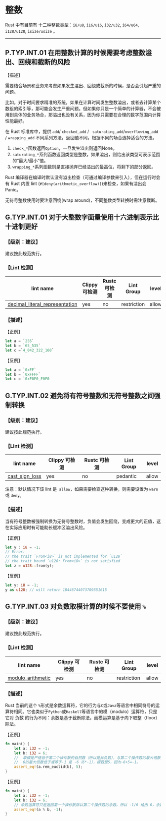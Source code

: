 # 整数

Rust 中有目前有 十二种整数类型：`i8/u8`, `i16/u16`, `i32/u32`, `i64/u64`, `i128/u128`, `isize/usize` 。

---

## P.TYP.INT.01  在用整数计算的时候需要考虑整数溢出、回绕和截断的风险

【描述】

需要结合场景和业务来考虑如果发生溢出、回绕或截断的时候，是否会引起严重的问题。

比如，对于时间要求精准的系统，如果在计算时间发生整数溢出，或者去计算某个数组的索引等，那可能会发生严重问题。但如果你只是一个简单的计算器，不会被用到具体的业务场合，那溢出也没有关系，因为你只需要在合理的数字范围内计算性能最好。

在 Rust 标准库中，提供 `add`/ `checked_add` / ` saturating_add`/`overflowing_add` / `wrapping_add` 不同系列方法，返回值不同，根据不同的场合选择适合的方法。

1. `check_*`函数返回`Option`，一旦发生溢出则返回None。
2. `saturating_*`系列函数返回类型是整数，如果溢出，则给出该类型可表示范围的“最大/最小”值。
3. `wrapping_*`系列函数则是直接抛弃已经溢出的最高位，将剩下的部分返回。

Rust 编译器在编译时默认没有溢出检查（可通过编译参数来引入），但在运行时会有 Rust 内置 lint (`#[deny(arithmetic_overflow)]`)来检查，如果有溢出会 Panic。

无符号整数使用时要注意回绕(wrap around)，不同整数类型转换时需注意截断。



## G.TYP.INT.01 对于大整数字面量使用十六进制表示比十进制更好

### 【级别：建议】

建议按此规范执行。

### 【Lint 检测】

| lint name                                                    | Clippy 可检测 | Rustc 可检测 | Lint Group  | level |
| ------------------------------------------------------------ | ------------- | ------------ | ----------- | ----- |
| [decimal_literal_representation](https://rust-lang.github.io/rust-clippy/master/#decimal_literal_representation) | yes           | no           | restriction | allow |

### 【描述】

【正例】

```rust
let a = `255` 
let b = `65_535`
let c =`4_042_322_160` 
```

【反例】

```rust
let a = `0xFF` 
let b = `0xFFFF` 
let c = `0xF0F0_F0F0
```

## G.TYP.INT.02  避免将有符号整数和无符号整数之间强制转换

### 【级别：建议】

建议按此规范执行。

### 【Lint 检测】

| lint name                                                    | Clippy 可检测 | Rustc 可检测 | Lint Group | level |
| ------------------------------------------------------------ | ------------- | ------------ | ---------- | ----- |
| [cast_sign_loss](https://rust-lang.github.io/rust-clippy/master/#cast_sign_loss) | yes           | no           | pedantic   | allow |

注意：默认情况下该 lint 是` allow`，如果需要检查这种转换，则需要设置为 `warn`或 `deny`。

### 【描述】

当有符号整数被强制转换为无符号整数时，负值会发生回绕，变成更大的正值，这在实际应用时有可能助长缓冲区溢出风险。

【正例】

```rust
let y : i8 = -1;
// Error: 
// the trait `From<i8>` is not implemented for `u128`
// the trait bound `u128: From<i8>` is not satisfied
let z = u128::from(y);
```

【反例】

```rust
let y: i8 = -1;
y as u128; // will return 18446744073709551615
```



## G.TYP.INT.03  对负数取模计算的时候不要使用 `%`

### 【级别：建议】

建议按此规范执行。

### 【Lint 检测】

| lint name                                                    | Clippy 可检测 | Rustc 可检测 | Lint Group  | level |
| ------------------------------------------------------------ | ------------- | ------------ | ----------- | ----- |
| [modulo_arithmetic](https://rust-lang.github.io/rust-clippy/master/#modulo_arithmetic) | yes           | no           | restriction | allow |

### 【描述】

Rust 当前的这个 `%`形式是余数运算符，它的行为与`C`或`Java`等语言中相同符号的运算符相同。它也类似于`Python`或`Haskell`等语言中的模（modulo）运算符，只是它对 负数 的行为不同：余数是基于截断除法，而模运算是基于向下取整（floor）除法。

【正例】

```rust
fn main() {
    let a: i32 = -1;
    let b: i32 = 6;
	//  取模是严格低于第二个操作数的自然数（所以是非负数），与第二个操作数的最大倍数相加，也低于或等于第一个操作数，则为第一个操作数。
    //  6的最大倍数低于或等于-1 是 -6（6*-1），模数是5，因为-6+5=-1。
    assert_eq!(a.rem_euclid(b), 5);
}
```

【反例】

```rust
fn main() {
    let a: i32 = -1;
    let b: i32 = 6;
    // 余数运算符只是返回第一个操作数除以第二个操作数的余数。所以 -1/6 给出 0，余数为 -1
    assert_eq!(a % b, -1);
}
```













